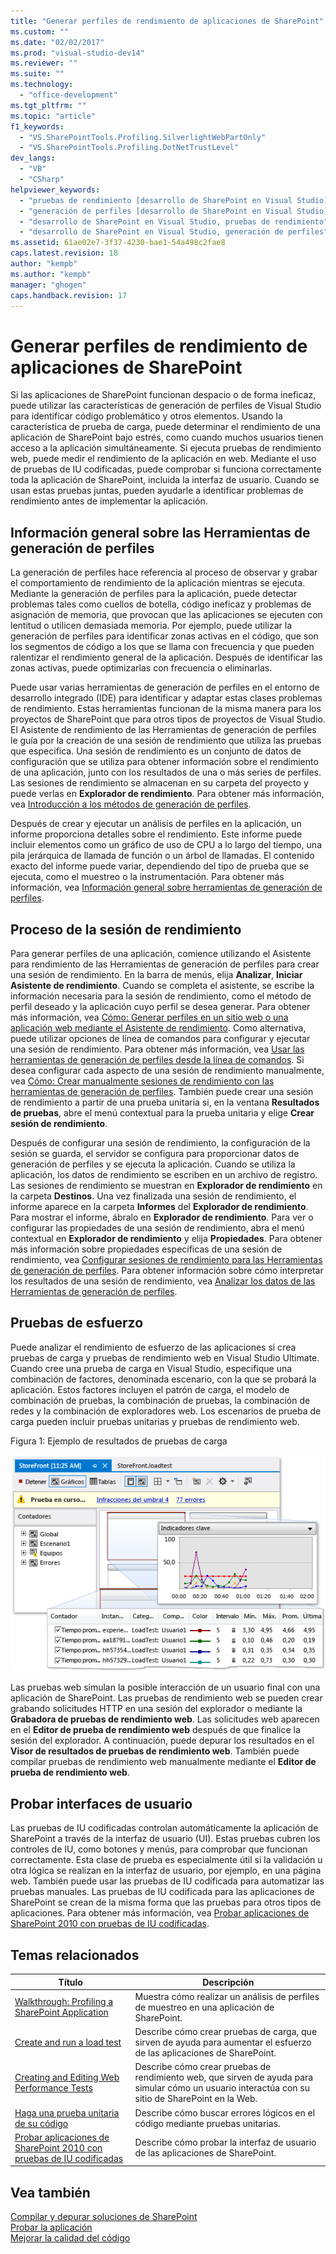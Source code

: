 ```yaml
---
title: "Generar perfiles de rendimiento de aplicaciones de SharePoint"
ms.custom: ""
ms.date: "02/02/2017"
ms.prod: "visual-studio-dev14"
ms.reviewer: ""
ms.suite: ""
ms.technology: 
  - "office-development"
ms.tgt_pltfrm: ""
ms.topic: "article"
f1_keywords: 
  - "VS.SharePointTools.Profiling.SilverlightWebPartOnly"
  - "VS.SharePointTools.Profiling.DotNetTrustLevel"
dev_langs: 
  - "VB"
  - "CSharp"
helpviewer_keywords: 
  - "pruebas de rendimiento [desarrollo de SharePoint en Visual Studio]"
  - "generación de perfiles [desarrollo de SharePoint en Visual Studio]"
  - "desarrollo de SharePoint en Visual Studio, pruebas de rendimiento"
  - "desarrollo de SharePoint en Visual Studio, generación de perfiles"
ms.assetid: 61ae02e7-3f37-4230-bae1-54a498c2fae8
caps.latest.revision: 18
author: "kempb"
ms.author: "kempb"
manager: "ghogen"
caps.handback.revision: 17
---
```

# Generar perfiles de rendimiento de aplicaciones de SharePoint
  Si las aplicaciones de SharePoint funcionan despacio o de forma ineficaz, puede utilizar las características de generación de perfiles de Visual Studio para identificar código problemático y otros elementos.  Usando la característica de prueba de carga, puede determinar el rendimiento de una aplicación de SharePoint bajo estrés, como cuando muchos usuarios tienen acceso a la aplicación simultáneamente.  Si ejecuta pruebas de rendimiento web, puede medir el rendimiento de la aplicación en web.  Mediante el uso de pruebas de IU codificadas, puede comprobar si funciona correctamente toda la aplicación de SharePoint, incluida la interfaz de usuario.  Cuando se usan estas pruebas juntas, pueden ayudarle a identificar problemas de rendimiento antes de implementar la aplicación.  
  
## Información general sobre las Herramientas de generación de perfiles  
 La generación de perfiles hace referencia al proceso de observar y grabar el comportamiento de rendimiento de la aplicación mientras se ejecuta.  Mediante la generación de perfiles para la aplicación, puede detectar problemas tales como cuellos de botella, código ineficaz y problemas de asignación de memoria, que provocan que las aplicaciones se ejecuten con lentitud o utilicen demasiada memoria.  Por ejemplo, puede utilizar la generación de perfiles para identificar zonas activas en el código, que son los segmentos de código a los que se llama con frecuencia y que pueden ralentizar el rendimiento general de la aplicación.  Después de identificar las zonas activas, puede optimizarlas con frecuencia o eliminarlas.  
  
 Puede usar varias herramientas de generación de perfiles en el entorno de desarrollo integrado \(IDE\) para identificar y adaptar estas clases problemas de rendimiento.  Estas herramientas funcionan de la misma manera para los proyectos de SharePoint que para otros tipos de proyectos de Visual Studio.  El Asistente de rendimiento de las Herramientas de generación de perfiles le guía por la creación de una sesión de rendimiento que utiliza las pruebas que especifica.  Una sesión de rendimiento es un conjunto de datos de configuración que se utiliza para obtener información sobre el rendimiento de una aplicación, junto con los resultados de una o más series de perfiles.  Las sesiones de rendimiento se almacenan en su carpeta del proyecto y puede verlas en **Explorador de rendimiento**.  Para obtener más información, vea [Introducción a los métodos de generación de perfiles](../profiling/understanding-performance-collection-methods.md).  
  
 Después de crear y ejecutar un análisis de perfiles en la aplicación, un informe proporciona detalles sobre el rendimiento.  Este informe puede incluir elementos como un gráfico de uso de CPU a lo largo del tiempo, una pila jerárquica de llamada de función o un árbol de llamadas.  El contenido exacto del informe puede variar, dependiendo del tipo de prueba que se ejecuta, como el muestreo o la instrumentación.  Para obtener más información, vea [Información general sobre herramientas de generación de perfiles](http://go.microsoft.com/fwlink/?LinkId=224689).  
  
## Proceso de la sesión de rendimiento  
 Para generar perfiles de una aplicación, comience utilizando el Asistente para rendimiento de las Herramientas de generación de perfiles para crear una sesión de rendimiento.  En la barra de menús, elija **Analizar**, **Iniciar Asistente de rendimiento**.  Cuando se completa el asistente, se escribe la información necesaria para la sesión de rendimiento, como el método de perfil deseado y la aplicación cuyo perfil se desea generar.  Para obtener más información, vea [Cómo: Generar perfiles en un sitio web o una aplicación web mediante el Asistente de rendimiento](http://go.microsoft.com/fwlink/?LinkId=224692).  Como alternativa, puede utilizar opciones de línea de comandos para configurar y ejecutar una sesión de rendimiento.  Para obtener más información, vea [Usar las herramientas de generación de perfiles desde la línea de comandos](http://go.microsoft.com/fwlink/?LinkId=224703).  Si desea configurar cada aspecto de una sesión de rendimiento manualmente, vea [Cómo: Crear manualmente sesiones de rendimiento con las herramientas de generación de perfiles](http://go.microsoft.com/fwlink/?LinkId=224691).  También puede crear una sesión de rendimiento a partir de una prueba unitaria si, en la ventana **Resultados de pruebas**, abre el menú contextual para la prueba unitaria y elige **Crear sesión de rendimiento**.  
  
 Después de configurar una sesión de rendimiento, la configuración de la sesión se guarda, el servidor se configura para proporcionar datos de generación de perfiles y se ejecuta la aplicación.  Cuando se utiliza la aplicación, los datos de rendimiento se escriben en un archivo de registro.  Las sesiones de rendimiento se muestran en **Explorador de rendimiento** en la carpeta **Destinos**.  Una vez finalizada una sesión de rendimiento, el informe aparece en la carpeta **Informes** del **Explorador de rendimiento**.  Para mostrar el informe, ábralo en **Explorador de rendimiento**.  Para ver o configurar las propiedades de una sesión de rendimiento, abra el menú contextual en **Explorador de rendimiento** y elija **Propiedades**.  Para obtener más información sobre propiedades específicas de una sesión de rendimiento, vea [Configurar sesiones de rendimiento para las Herramientas de generación de perfiles](http://go.microsoft.com/fwlink/?LinkId=224694).  Para obtener información sobre cómo interpretar los resultados de una sesión de rendimiento, vea [Analizar los datos de las Herramientas de generación de perfiles](http://go.microsoft.com/fwlink/?LinkId=224704).  
  
## Pruebas de esfuerzo  
 Puede analizar el rendimiento de esfuerzo de las aplicaciones si crea pruebas de carga y pruebas de rendimiento web en Visual Studio Ultimate.  Cuando cree una prueba de carga en Visual Studio, especifique una combinación de factores, denominada escenario, con la que se probará la aplicación.  Estos factores incluyen el patrón de carga, el modelo de combinación de pruebas, la combinación de pruebas, la combinación de redes y la combinación de exploradores web.  Los escenarios de prueba de carga pueden incluir pruebas unitarias y pruebas de rendimiento web.  
  
 Figura 1: Ejemplo de resultados de pruebas de carga  
  
 ![Vista de gráficos de prueba de carga en ejecución](../sharepoint/media/load-webgraphs.png "Vista de gráficos de prueba de carga en ejecución")  
  
 Las pruebas web simulan la posible interacción de un usuario final con una aplicación de SharePoint.  Las pruebas de rendimiento web se pueden crear grabando solicitudes HTTP en una sesión del explorador o mediante la **Grabadora de pruebas de rendimiento web**.  Las solicitudes web aparecen en el **Editor de prueba de rendimiento web** después de que finalice la sesión del explorador.  A continuación, puede depurar los resultados en el **Visor de resultados de pruebas de rendimiento web**.  También puede compilar pruebas de rendimiento web manualmente mediante el **Editor de prueba de rendimiento web**.  
  
## Probar interfaces de usuario  
 Las pruebas de IU codificadas controlan automáticamente la aplicación de SharePoint a través de la interfaz de usuario \(UI\).  Estas pruebas cubren los controles de IU, como botones y menús, para comprobar que funcionan correctamente.  Esta clase de prueba es especialmente útil si la validación u otra lógica se realizan en la interfaz de usuario, por ejemplo, en una página web.  También puede usar las pruebas de IU codificada para automatizar las pruebas manuales.  Las pruebas de IU codificada para las aplicaciones de SharePoint se crean de la misma forma que las pruebas para otros tipos de aplicaciones.  Para obtener más información, vea [Probar aplicaciones de SharePoint 2010 con pruebas de IU codificadas](../test/testing-sharepoint-2010-applications-with-coded-ui-tests.md).  
  
## Temas relacionados  
  
|Título|Descripción|  
|------------|-----------------|  
|[Walkthrough: Profiling a SharePoint Application](../sharepoint/walkthrough-profiling-a-sharepoint-application.md)|Muestra cómo realizar un análisis de perfiles de muestreo en una aplicación de SharePoint.|  
|[Create and run a load test](http://msdn.microsoft.com/es-es/7041cbcf-9ab1-4579-98ff-8f296aeaded4)|Describe cómo crear pruebas de carga, que sirven de ayuda para aumentar el esfuerzo de las aplicaciones de SharePoint.|  
|[Creating and Editing Web Performance Tests](http://msdn.microsoft.com/es-es/8bf5f2a7-c693-47d6-9282-5946480151dc)|Describe cómo crear pruebas de rendimiento web, que sirven de ayuda para simular cómo un usuario interactúa con su sitio de SharePoint en la Web.|  
|[Haga una prueba unitaria de su código](../test/unit-test-your-code.md)|Describe cómo buscar errores lógicos en el código mediante pruebas unitarias.|  
|[Probar aplicaciones de SharePoint 2010 con pruebas de IU codificadas](../test/testing-sharepoint-2010-applications-with-coded-ui-tests.md)|Describe cómo probar la interfaz de usuario de las aplicaciones de SharePoint.|  
  
## Vea también  
 [Compilar y depurar soluciones de SharePoint](../sharepoint/building-and-debugging-sharepoint-solutions.md)   
 [Probar la aplicación](http://msdn.microsoft.com/library/796b7d6d-ad45-4772-9719-55eaf5490dac)   
 [Mejorar la calidad del código](../test/improve-code-quality.md)  
  
  
